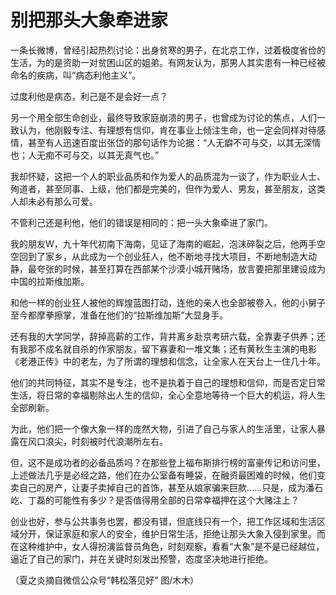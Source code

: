 # 别把那头大象牵进家

一条长微博，曾经引起热烈讨论：出身贫寒的男子，在北京工作，过着极度省俭的生活，为的是资助一对贫困山区的姐弟。有网友认为，那男人其实患有一种已经被命名的疾病，叫“病态利他主义”。 

过度利他是病态，利己是不是会好一点？ 

另一个用全部生命创业，最终导致家庭崩溃的男子，也曾成为讨论的焦点，人们一致认为，他刚毅专注、有理想有信仰，肯在事业上倾注生命，也一定会同样对待感情，甚至有人迅速百度出张岱的那句话作为论据：“人无癖不可与交，以其无深情也；人无痴不可与交，以其无真气也。” 

我却怀疑，这把一个人的职业品质和作为爱人的品质混为一谈了，作为职业人士、殉道者，甚至同事、上级，他们都是完美的，但作为爱人、男友，甚至朋友，这类人却未必有那么可爱。 

不管利己还是利他，他们的错误是相同的：把一头大象牵进了家门。 

我的朋友W，九十年代初南下海南，见证了海南的崛起，泡沫碎裂之后，他两手空空回到了家乡，从此成为一个创业狂人，他不断地寻找大项目，不断地制造大动静，最夸张的时候，甚至打算在西部某个沙漠小城开赌场，放言要把那里建设成为中国的拉斯维加斯。 

和他一样的创业狂人被他的辉煌蓝图打动，连他的亲人也全部被卷入，他的小舅子至今都摩拳擦掌，准备在他们的“拉斯维加斯”大显身手。 

还有我的大学同学，辞掉高薪的工作，背井离乡赴京考研六载，全靠妻子供养；还有我那不成名就自杀的作家朋友，留下寡妻和一堆文集；还有黄秋生主演的电影《老港正传》中的老左，为了所谓的理想和信念，让全家人在天台上一住几十年。 

他们的共同特征，其实不是专注，也不是执着于自己的理想和信仰，而是否定日常生活，将日常的幸福剔除出人生的信仰，全心全意地等待一个巨大的机运，将人生全部刷新。 

为此，他们把一个像大象一样的庞然大物，引进了自己与家人的生活里，让家人暴露在风口浪尖，时刻被时代浪潮所左右。 

但，这不是成功者的必备品质吗？在那些登上福布斯排行榜的富豪传记和访问里，上述做法几乎是必经之路，他们在办公室备有睡袋，在融资最困难的时候，他们变卖自己的房产，让妻子卖掉自己的首饰，甚至从娘家骗来巨款……只是，成为潘石屹、丁磊的可能性有多少？是否值得用全部的日常幸福押在这个大赌注上？ 

创业也好，参与公共事务也罢，都没有错，但底线只有一个，把工作区域和生活区域分开，保证家庭和家人的安全，维护日常生活，拒绝让那头大象入侵到家里。而在这种维护中，女人得扮演监督员角色，时刻观察，看看“大象”是不是已经越位，逼近了自己的家门，并在关键时刻发出预警，态度坚决地进行拒绝。 

（夏之炎摘自微信公众号“韩松落见好” 图/木木）